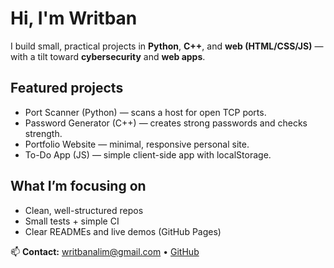 # Hi, I'm Writban

I build small, practical projects in **Python**, **C++**, and **web (HTML/CSS/JS)** — with a tilt toward **cybersecurity** and **web apps**.

## Featured projects
- Port Scanner (Python) — scans a host for open TCP ports.
- Password Generator (C++) — creates strong passwords and checks strength.
- Portfolio Website — minimal, responsive personal site.
- To-Do App (JS) — simple client-side app with localStorage.

## What I’m focusing on
- Clean, well-structured repos
- Small tests + simple CI
- Clear READMEs and live demos (GitHub Pages)

📫 **Contact:** writbanalim@gmail.com • [GitHub](https://github.com/<ame>)
